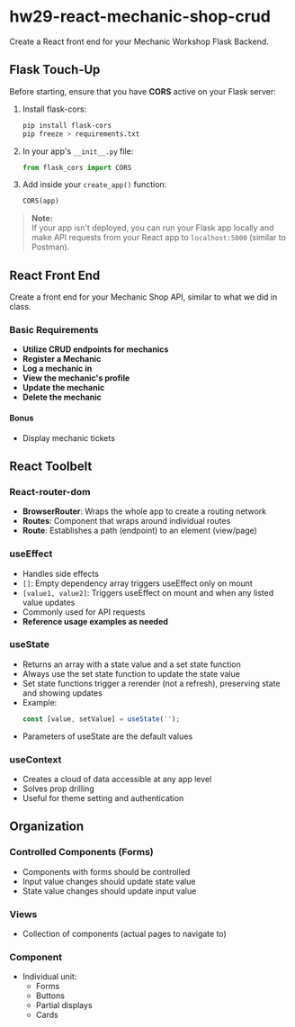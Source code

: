 # hw29-react-mechanic-shop-crud

Create a React front end for your Mechanic Workshop Flask Backend.

## Flask Touch-Up

Before starting, ensure that you have **CORS** active on your Flask server:

1. Install flask-cors:
    ```bash
    pip install flask-cors
    pip freeze > requirements.txt
    ```
2. In your app's `__init__.py` file:
    ```python
    from flask_cors import CORS
    ```
3. Add inside your `create_app()` function:
    ```python
    CORS(app)
    ```

> **Note:**  
> If your app isn't deployed, you can run your Flask app locally and make API requests from your React app to `localhost:5000` (similar to Postman).

## React Front End

Create a front end for your Mechanic Shop API, similar to what we did in class.

### Basic Requirements

- **Utilize CRUD endpoints for mechanics**
- **Register a Mechanic**
- **Log a mechanic in**
- **View the mechanic's profile**
- **Update the mechanic**
- **Delete the mechanic**

#### Bonus

- Display mechanic tickets

## React Toolbelt

### React-router-dom

- **BrowserRouter**: Wraps the whole app to create a routing network
- **Routes**: Component that wraps around individual routes
- **Route**: Establishes a path (endpoint) to an element (view/page)

### useEffect

- Handles side effects
- `[]`: Empty dependency array triggers useEffect only on mount
- `[value1, value2]`: Triggers useEffect on mount and when any listed value updates
- Commonly used for API requests
- **Reference usage examples as needed**

### useState

- Returns an array with a state value and a set state function
- Always use the set state function to update the state value
- Set state functions trigger a rerender (not a refresh), preserving state and showing updates
- Example:
  ```js
  const [value, setValue] = useState('');
  ```
- Parameters of useState are the default values

### useContext

- Creates a cloud of data accessible at any app level
- Solves prop drilling
- Useful for theme setting and authentication

## Organization

### Controlled Components (Forms)

- Components with forms should be controlled
- Input value changes should update state value
- State value changes should update input value

### Views

- Collection of components (actual pages to navigate to)

### Component

- Individual unit:
  - Forms
  - Buttons
  - Partial displays
  - Cards